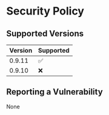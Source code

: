 # Security Policy

## Supported Versions

| Version | Supported          |
| ------- | ------------------ |
| 0.9.11  | :white_check_mark: |
| 0.9.10  | :x:                |


## Reporting a Vulnerability

None
